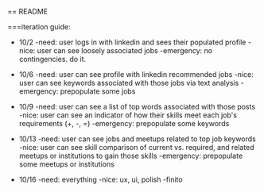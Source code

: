 == README

===iteration guide:

* 10/2
  -need: user logs in with linkedin and sees their populated profile
  -nice: user can see loosely associated jobs 
  -emergency: no contingencies. do it.
  
* 10/6
  -need: user can see profile with linkedin recommended jobs
  -nice: user can see keywords associated with those jobs via text analysis
  -emergency: prepopulate some jobs
  
* 10/9
  -need: user can see a list of top words associated with those posts
  -nice: user can see an indicator of how their skills meet each job's requirements (+, -, =) 
  -emergency: prepopulate some keywords
  
* 10/13
  -need: user can see jobs and meetups related to top job keywords
  -nice: user can see skill comparison of current vs. required, and related meetups or institutions to gain those skills
  -emergency: prepopulate some meetups or institutions
  
* 10/16
  -need: everything
  -nice: ux, ui, polish
  -finito
